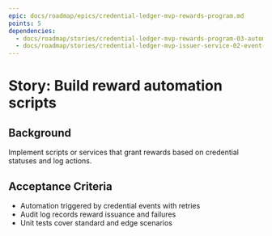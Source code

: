 ```yaml
---
epic: docs/roadmap/epics/credential-ledger-mvp-rewards-program.md
points: 5
dependencies:
  - docs/roadmap/stories/credential-ledger-mvp-rewards-program-03-automation-spec.md
  - docs/roadmap/stories/credential-ledger-mvp-issuer-service-02-event-consumer.md
---
```

# Story: Build reward automation scripts

## Background
Implement scripts or services that grant rewards based on credential statuses and log actions.

## Acceptance Criteria
- Automation triggered by credential events with retries
- Audit log records reward issuance and failures
- Unit tests cover standard and edge scenarios
